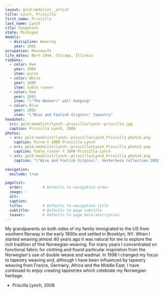 ```yaml
---
layout: gold-medalist__artist
title: Lynch, Priscilla
first_name: Priscilla
last_name: Lynch
city: Saugatuck
state: Michigan
medals: 
  - discipline: Weaving
    year: 2002
occupation: Housewife
life_dates: Born 1944, Chicago, Illinois
ribbons:
  - color: Red
    year: 2000
    item: purse
  - color: White
    year: 2000
    item: table runner
  - color: Red
    year: 2001
    item: "\"The Weaver\" wall hanging"
  - color: Blue
    year: 2002
    item: "\"Wise and Foolish Virgins\" tapestry"
headshot:
  src: gold-medalist/lynch--priscilla/lynch--priscilla.jpg
  caption: Priscilla Lynch, 2008
photos:
  - src: gold-medalist/lynch--priscilla/Lynch_Priscilla_photo2.png
    caption: Purse © 2000 Priscilla Lynch
  - src: gold-medalist/lynch--priscilla/Lynch_Priscilla_photo3.png
    caption: Table runner © 2000 Priscilla Lynch
  - src: gold-medalist/lynch--priscilla/Lynch_Priscilla_photo4.png
    caption: "\"Wise and Foolish Virgins\", Vesterheim collection 2002.047.001 © Vesterheim Norwegian-American Museum"

navigation:
  exclude: true

pagelist:
  order:         # Defaults to navigation order  
  image: ~
  alt:
  caption:
  title:         # Defaults to navigation title
  subtitle:      # Defaults to page subtitle
  teaser:        # Defaults to page meta-description  
---
```

My grandparents on both sides of my family immigrated to the US from southern Norway in the early 1900s and settled in Brooklyn, NY.  When I started weaving almost 40 years ago it was natural for me to explore the rich tradition of fine Norwegian weaving.  For many years I concentrated on functional fabric for clothing and found particular inspiration from the Norwegian's use of double weave and wadmal.  In 1998 I changed my focus to tapestry weaving and, although I have been influenced by tapestry weaving from France, Germany, Africa and the Middle East, I have continued to enjoy creating tapestries which celebrate my Norwegian heritage.

- Priscilla Lynch, 2008
